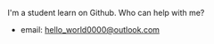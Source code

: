 I'm a student learn on Github.
Who can help with me?

- email: hello_world0000@outlook.com
<!---
github0hello/github0hello is a ✨ special ✨ repository because its `README.md` (this file) appears on your GitHub profile.
You can click the Preview link to take a look at your changes.
--->
